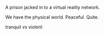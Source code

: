A prison jacked in to a virtual reality network. 

We have the physical world. Peaceful. Quite. 


tranquil vs violent

